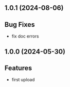 ## 1.0.1 (2024-08-06)

## Bug Fixes

- fix doc errors

## 1.0.0 (2024-05-30)

## Features

- first upload

